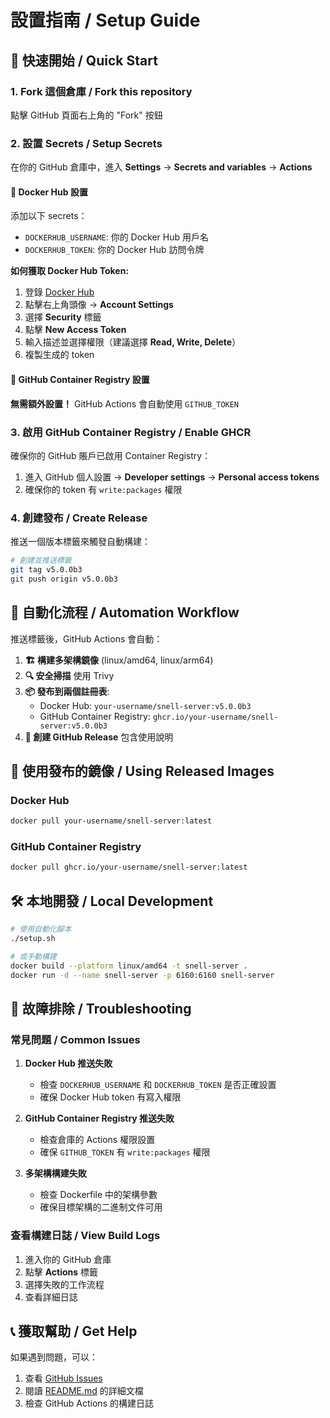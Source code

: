 # 設置指南 / Setup Guide

## 🚀 快速開始 / Quick Start

### 1. Fork 這個倉庫 / Fork this repository
點擊 GitHub 頁面右上角的 "Fork" 按鈕

### 2. 設置 Secrets / Setup Secrets

在你的 GitHub 倉庫中，進入 **Settings** → **Secrets and variables** → **Actions**

#### 🐳 Docker Hub 設置
添加以下 secrets：
- `DOCKERHUB_USERNAME`: 你的 Docker Hub 用戶名
- `DOCKERHUB_TOKEN`: 你的 Docker Hub 訪問令牌

**如何獲取 Docker Hub Token:**
1. 登錄 [Docker Hub](https://hub.docker.com/)
2. 點擊右上角頭像 → **Account Settings**
3. 選擇 **Security** 標籤
4. 點擊 **New Access Token**
5. 輸入描述並選擇權限（建議選擇 **Read, Write, Delete**）
6. 複製生成的 token

#### 🐙 GitHub Container Registry 設置
**無需額外設置！** GitHub Actions 會自動使用 `GITHUB_TOKEN`

### 3. 啟用 GitHub Container Registry / Enable GHCR

確保你的 GitHub 賬戶已啟用 Container Registry：
1. 進入 GitHub 個人設置 → **Developer settings** → **Personal access tokens**
2. 確保你的 token 有 `write:packages` 權限

### 4. 創建發布 / Create Release

推送一個版本標籤來觸發自動構建：

```bash
# 創建並推送標籤
git tag v5.0.0b3
git push origin v5.0.0b3
```

## 🔄 自動化流程 / Automation Workflow

推送標籤後，GitHub Actions 會自動：

1. **🏗️ 構建多架構鏡像** (linux/amd64, linux/arm64)
2. **🔍 安全掃描** 使用 Trivy
3. **📦 發布到兩個註冊表**:
   - Docker Hub: `your-username/snell-server:v5.0.0b3`
   - GitHub Container Registry: `ghcr.io/your-username/snell-server:v5.0.0b3`
4. **📝 創建 GitHub Release** 包含使用說明

## 🎯 使用發布的鏡像 / Using Released Images

### Docker Hub
```bash
docker pull your-username/snell-server:latest
```

### GitHub Container Registry
```bash
docker pull ghcr.io/your-username/snell-server:latest
```

## 🛠️ 本地開發 / Local Development

```bash
# 使用自動化腳本
./setup.sh

# 或手動構建
docker build --platform linux/amd64 -t snell-server .
docker run -d --name snell-server -p 6160:6160 snell-server
```

## 🔧 故障排除 / Troubleshooting

### 常見問題 / Common Issues

1. **Docker Hub 推送失敗**
   - 檢查 `DOCKERHUB_USERNAME` 和 `DOCKERHUB_TOKEN` 是否正確設置
   - 確保 Docker Hub token 有寫入權限

2. **GitHub Container Registry 推送失敗**
   - 檢查倉庫的 Actions 權限設置
   - 確保 `GITHUB_TOKEN` 有 `write:packages` 權限

3. **多架構構建失敗**
   - 檢查 Dockerfile 中的架構參數
   - 確保目標架構的二進制文件可用

### 查看構建日誌 / View Build Logs

1. 進入你的 GitHub 倉庫
2. 點擊 **Actions** 標籤
3. 選擇失敗的工作流程
4. 查看詳細日誌

## 📞 獲取幫助 / Get Help

如果遇到問題，可以：
1. 查看 [GitHub Issues](../../issues)
2. 閱讀 [README.md](README.md) 的詳細文檔
3. 檢查 GitHub Actions 的構建日誌
